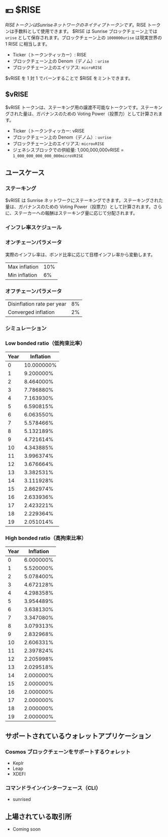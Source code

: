# 💴 $RISE

$RISE トークンは Sunrise ネットワークのネイティブトークンです。$RISE トークンは手数料として使用できます。 $RISE は Sunrise ブロックチェーン上では `urise` として保存されます。ブロックチェーン上の `1000000urise` は現実世界の 1 RISE に相当します。

- Ticker（トークンティッカー）: RISE
- ブロックチェーン上の Denom（デノム）: `urise`
- ブロックチェーン上のエイリアス: `microRISE`

$vRISE を 1 対 1 でバーンすることで $RISE をミントできます。

## $vRISE

$vRISE トークンは、ステーキング用の譲渡不可能なトークンです。ステーキングされた量は、ガバナンスのための Voting Power（投票力）として計算されます。

- Ticker（トークンティッカー: vRISE
- ブロックチェーン上の Denom（デノム）: `uvrise`
- ブロックチェーン上のエイリアス: `microvRISE`
- ジェネシスブロックでの供給量: 1,000,000,000vRISE = `1_000_000_000_000_000microVRISE`

## ユースケース

### ステーキング

$vRISE は Sunrise ネットワークにステーキングできます。ステーキングされた量は、ガバナンスのための Voting Power（投票力）として計算されます。さらに、ステーカーへの報酬はステーキング量に応じて分配されます。

### インフレ率スケジュール

### オンチェーンパラメータ

実際のインフレ率は、ボンド比率に応じて目標インフレ率から変動します。

|               |     |
| ------------- | --- |
| Max inflation | 10% |
| Min inflation | 6%  |

### オフチェーンパラメータ

|                            |     |
| -------------------------- | --- |
| Disinflation rate per year | 8%  |
| Converged inflation        | 2%  |

### シミュレーション

### Low bonded ratio（低拘束比率）

| Year | Inflation  |
| ---- | ---------- |
| 0    | 10.000000% |
| 1    | 9.200000%  |
| 2    | 8.464000%  |
| 3    | 7.786880%  |
| 4    | 7.163930%  |
| 5    | 6.590815%  |
| 6    | 6.063550%  |
| 7    | 5.578466%  |
| 8    | 5.132189%  |
| 9    | 4.721614%  |
| 10   | 4.343885%  |
| 11   | 3.996374%  |
| 12   | 3.676664%  |
| 13   | 3.382531%  |
| 14   | 3.111928%  |
| 15   | 2.862974%  |
| 16   | 2.633936%  |
| 17   | 2.423221%  |
| 18   | 2.229364%  |
| 19   | 2.051014%  |

### High bonded ratio（高拘束比率）

| Year | Inflation |
| ---- | --------- |
| 0    | 6.000000% |
| 1    | 5.520000% |
| 2    | 5.078400% |
| 3    | 4.672128% |
| 4    | 4.298358% |
| 5    | 3.954489% |
| 6    | 3.638130% |
| 7    | 3.347080% |
| 8    | 3.079313% |
| 9    | 2.832968% |
| 10   | 2.606331% |
| 11   | 2.397824% |
| 12   | 2.205998% |
| 13   | 2.029518% |
| 14   | 2.000000% |
| 15   | 2.000000% |
| 16   | 2.000000% |
| 17   | 2.000000% |
| 18   | 2.000000% |
| 19   | 2.000000% |

## サポートされているウォレットアプリケーション

### Cosmos ブロックチェーンをサポートするウォレット

- Keplr
- Leap
- XDEFI

### コマンドラインインターフェース（CLI）

- sunrised

## 上場されている取引所

- Coming soon

